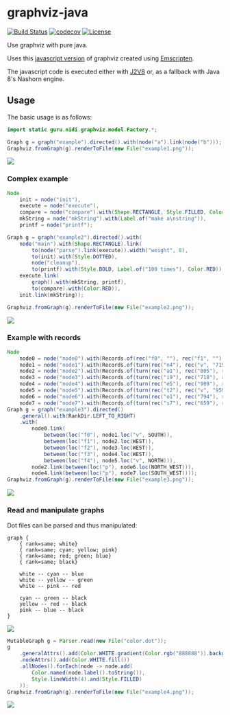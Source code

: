 # graphviz-java 
[![Build Status](https://travis-ci.org/nidi3/graphviz-java.svg)](https://travis-ci.org/nidi3/graphviz-java)
[![codecov](https://codecov.io/gh/nidi3/graphviz-java/branch/master/graph/badge.svg)](https://codecov.io/gh/nidi3/graphviz-java)
[![License](https://img.shields.io/badge/License-Apache%202.0-blue.svg)](https://opensource.org/licenses/Apache-2.0)

Use graphviz with pure java.

Uses this [javascript version](https://github.com/mdaines/viz.js) of graphviz created using 
[Emscripten](https://github.com/kripken/emscripten).

The javascript code is executed either with [J2V8](https://github.com/eclipsesource/J2V8) or, 
as a fallback with Java 8's Nashorn engine.

## Usage
The basic usage is as follows:
  
```java
import static guru.nidi.graphviz.model.Factory.*;

Graph g = graph("example").directed().with(node("a").link(node("b")));
Graphviz.fromGraph(g).renderToFile(new File("example1.png"));
```
![](https://raw.githubusercontent.com/nidi3/graphviz-java/master/example/ex1.png)

### Complex example

```java
Node
    init = node("init"),
    execute = node("execute"),
    compare = node("compare").with(Shape.RECTANGLE, Style.FILLED, Color.hsv(.7, .3, 1.0)),
    mkString = node("mkString").with(Label.of("make a\nstring")),
    printf = node("printf");

Graph g = graph("example2").directed().with(
    node("main").with(Shape.RECTANGLE).link(
        to(node("parse").link(execute)).width("weight", 8),
        to(init).with(Style.DOTTED),
        node("cleanup"),
        to(printf).with(Style.BOLD, Label.of("100 times"), Color.RED)),
    execute.link(
        graph().with(mkString, printf),
        to(compare).with(Color.RED)),
    init.link(mkString));

Graphviz.fromGraph(g).renderToFile(new File("example2.png"));
```
![](https://raw.githubusercontent.com/nidi3/graphviz-java/master/example/ex2.png)

### Example with records

```java
Node
    node0 = node("node0").with(Records.of(rec("f0", ""), rec("f1", ""), rec("f2", ""), rec("f3", ""), rec("f4", ""))),
    node1 = node("node1").with(Records.of(turn(rec("n4"), rec("v", "719"), rec("")))),
    node2 = node("node2").with(Records.of(turn(rec("a1"), rec("805"), rec("p", "")))),
    node3 = node("node3").with(Records.of(turn(rec("i9"), rec("718"), rec("")))),
    node4 = node("node4").with(Records.of(turn(rec("e5"), rec("989"), rec("p", "")))),
    node5 = node("node5").with(Records.of(turn(rec("t2"), rec("v", "959"), rec("")))),
    node6 = node("node6").with(Records.of(turn(rec("o1"), rec("794"), rec("")))),
    node7 = node("node7").with(Records.of(turn(rec("s7"), rec("659"), rec(""))));
Graph g = graph("example3").directed()
    .general().with(RankDir.LEFT_TO_RIGHT)
    .with(
        node0.link(
            between(loc("f0"), node1.loc("v", SOUTH)),
            between(loc("f1"), node2.loc(WEST)),
            between(loc("f2"), node3.loc(WEST)),
            between(loc("f3"), node4.loc(WEST)),
            between(loc("f4"), node5.loc("v", NORTH))),
        node2.link(between(loc("p"), node6.loc(NORTH_WEST))),
        node4.link(between(loc("p"), node7.loc(SOUTH_WEST))));
Graphviz.fromGraph(g).renderToFile(new File("example3.png"));
```
![](https://raw.githubusercontent.com/nidi3/graphviz-java/master/example/ex3.png)

### Read and manipulate graphs

Dot files can be parsed and thus manipulated:

```
graph {
    { rank=same; white}
    { rank=same; cyan; yellow; pink}
    { rank=same; red; green; blue}
    { rank=same; black}

    white -- cyan -- blue
    white -- yellow -- green
    white -- pink -- red

    cyan -- green -- black
    yellow -- red -- black
    pink -- blue -- black
}
```
![](https://raw.githubusercontent.com/nidi3/graphviz-java/master/example/ex4-1.png)

```java
MutableGraph g = Parser.read(new File("color.dot"));
g
    .generalAttrs().add(Color.WHITE.gradient(Color.rgb("888888")).background().angle(90))
    .nodeAttrs().add(Color.WHITE.fill())
    .allNodes().forEach(node -> node.add(
        Color.named(node.label().toString()),
        Style.lineWidth(4).and(Style.FILLED)
    ));
Graphviz.fromGraph(g).renderToFile(new File("example4.png"));
```
![](https://raw.githubusercontent.com/nidi3/graphviz-java/master/example/ex4-2.png)
